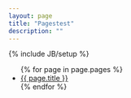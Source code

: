 ```yaml
---
layout: page
title: "Pagestest"
description: ""
---
```

{% include JB/setup %}

<ul class="pages">
  {% for page in page.pages %}
    <li><a href="{{ BASE_PATH }}{{ page.url }}">{{ page.title }}</a></li>
  {% endfor %}
</ul> 
